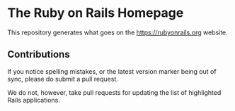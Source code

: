 # The Ruby on Rails Homepage

This repository generates what goes on the <https://rubyonrails.org> website.

## Contributions

If you notice spelling mistakes, or the latest version marker being out of sync, please do submit a pull request.

We do not, however, take pull requests for updating the list of highlighted Rails applications.
